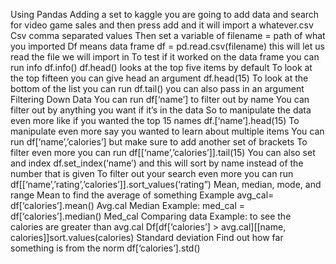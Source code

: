 Using Pandas
Adding a set to kaggle you are going to add data and search for video game sales and then press add and it will import a whatever.csv
Csv comma separated values
Then set a variable of filename = path of what you imported 
Df means data frame df = pd.read.csv(filename) this will let us read the file we will import in
To test if it worked on the data frame you can run info df.info()
df.head() looks at the top five items by default
To look at the top fifteen you can give head an argument df.head(15)
To look at the bottom of the list you can run df.tail() you can also pass in an argument
Filtering Down Data
You can run df[‘name’] to filter out by name
You can filter out by anything you want if it’s in the data
So to manipulate the data even more like if you wanted the top 15 names
df.[‘name’].head(15)
To manipulate even more say you wanted to learn about multiple items
You can run df[‘name’,’calories’] but make sure to add another set of brackets
To filter even more you can run df[[‘name’,’calories’]].tail(15)
You can also set and index df.set_index(‘name’) and this will sort by name instead of the number that is given
To filter out your search even more you can run df[[‘name’,’rating’,’calories’]].sort_values(‘rating”)
Mean, median, mode, and range
Mean to find the average of something
Example avg_cal= df[‘calories’].mean()
Avg.cal
Median
Example: med_cal = df[‘calories’].median()
Med_cal
Comparing data
Example: to see the calories are greater than avg.cal
Df[df[‘calories’] > avg.cal][[name, calories]]sort.values(calories)
Standard deviation
Find out how far something is from the norm
df[‘calories’].std()
